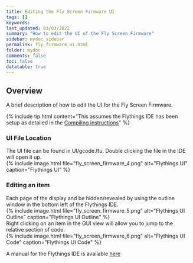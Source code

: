 ```yaml
---
title: Editing the Fly Screen Firmware UI
tags: []
keywords: 
last_updated: 03/03/2022
summary: "How to edit the UI of the Fly Screen Firmware"
sidebar: mydoc_sidebar
permalink: fly_firmware_ui.html
folder: mydoc
comments: false
toc: false
datatable: true
---
```


## Overview

A brief description of how to edit the UI for the Fly Screen Firmware.  

{% include tip.html content="This assumes the Flythings IDE has been setup as detailed in the [Compiling instructions](fly_firmware_compile.html)" %}

### UI File Location

The UI file can be found in UI/gcode.ftu. Double clicking the file in the IDE will open it up.  
{% include image.html file="fly_screen_firmware_4.png" alt="Flythings UI" caption="Flythings UI" %} 

### Editing an item

Each page of the display and be hidden/revealed by using the outline window in the bottom left of the Flythings IDE.  
{% include image.html file="fly_screen_firmware_5.png" alt="Flythings UI Outline" caption="Flythings UI Outline" %}  
Right clicking on an item in the GUI view will allow you to jump to the relative section of code.  
{% include image.html file="fly_screen_firmware_6.png" alt="Flythings UI Code" caption="Flythings UI Code" %}  

A manual for the Flythings IDE is available [here](https://developer.flythings.cn/en/)